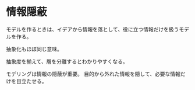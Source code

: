 # 情報隠蔽

モデルを作るときは、イデアから情報を落として、役に立つ情報だけを扱うモデルを作る。

抽象化もほぼ同じ意味。

抽象度を揃えて、層を分離するとわかりやすくなる。

モデリングは情報の隠蔽が重要。
目的から外れた情報を隠して、必要な情報だけを目立たせる。
